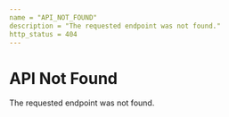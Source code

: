 ```yaml
---
name = "API_NOT_FOUND"
description = "The requested endpoint was not found."
http_status = 404
---
```


# API Not Found

The requested endpoint was not found.
